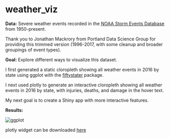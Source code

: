# weather_viz

**Data:** Severe weather events recorded in the [NOAA Storm Events Database](https://www.ncdc.noaa.gov/stormevents/) from 1950-present. 

Thank you to Jonathan Mackrory from Portland Data Science Group for providing this trimmed version (1996-2017, with some cleanup and broader groupings of event types).

**Goal:** Explore different ways to visualize this dataset. 

I first generated a static cloropleth showing all weather events in 2016 by state using ggplot with the [fiftystater](https://cran.r-project.org/web/packages/fiftystater/vignettes/fiftystater.html) package.

I next used plotly to generate an interactive cloropleth showing all weather events in 2016 by state, with injuries, deaths, and damage in the hover text.

My next goal is to create a Shiny app with more interactive features.

**Results:**

![ggplot](https://github.com/lopierra/weather_viz/blob/master/all_weather_fiftystater.png)

plotly widget can be downloaded [here](https://github.com/lopierra/weather_viz/blob/master/plotly_2016_weather.html)
